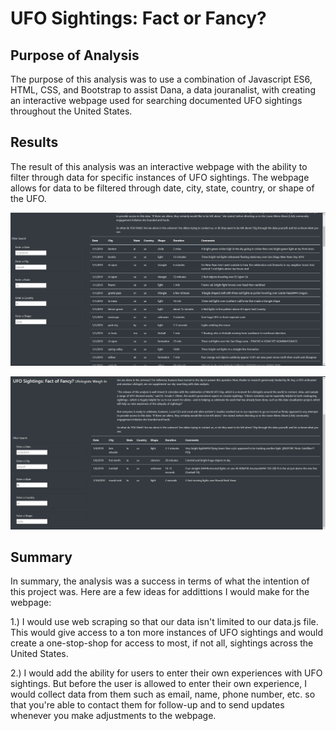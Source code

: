 # UFO Sightings: Fact or Fancy?

## Purpose of Analysis
The purpose of this analysis was to use a combination of Javascript ES6, HTML, CSS, and Bootstrap to assist Dana, a data jouranalist, with creating an interactive webpage used for searching documented UFO sightings throughout the United States.

## Results
The result of this analysis was an interactive webpage with the ability to filter through data for specific instances of UFO sightings. The webpage allows for data to be filtered through date, city, state, country, or shape of the UFO.

![Filter Availability](./static/images/filter_search.png)

![Texas Filter Search](./static/images/filter_search_tx.png)

## Summary
In summary, the analysis was a success in terms of what the intention of this project was. Here are a few ideas for addittions I would make for the webpage:

1.) I would use web scraping so that our data isn't limited to our data.js file. This would give access to a ton more instances of UFO sightings and would create a one-stop-shop for access to most, if not all, sightings across the United States.

2.) I would add the ability for users to enter their own experiences with UFO sightings. But before the user is allowed to enter their own experience, I would collect data from them such as email, name, phone number, etc. so that you're able to contact them for follow-up and to send updates whenever you make adjustments to the webpage.